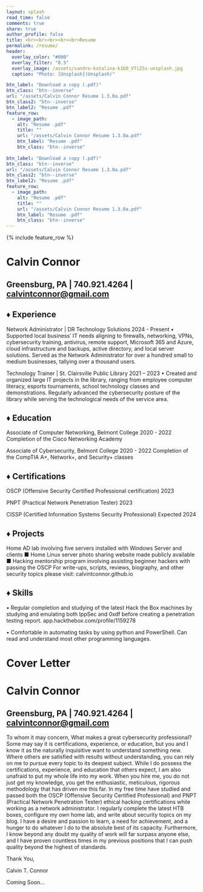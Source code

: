 ```yaml
---
layout: splash
read_time: false
comments: true
share: true
author_profile: false
title: <br><br><br><br><br>Resume
permalink: /resume/
header:
  overlay_color: "#000"
  overlay_filter: "0.5"
  overlay_image: /assets/sandro-katalina-k1bO_VTiZSs-unsplash.jpg
  caption: "Photo: [Unsplash](Unsplash)"

btn_label: "Download a copy (.pdf)"
btn_class: "btn--inverse"
url: "/assets/Calvin Connor Resume 1.3.0a.pdf"
btn_class2: "btn--inverse"
btn_label2: "Resume .pdf"
feature_row:
  - image_path:
    alt: "Resume .pdf"
    title: ""
    url: "/assets/Calvin Connor Resume 1.3.0a.pdf"
    btn_label: "Resume .pdf"
    btn_class: "btn--inverse"
    
btn_label: "Download a copy (.pdf)"
btn_class: "btn--inverse"
url: "/assets/Calvin Connor Resume 1.3.0a.pdf"
btn_class2: "btn--inverse"
btn_label2: "Resume .pdf"
feature_row:
  - image_path:
    alt: "Resume .pdf"
    title: ""
    url: "/assets/Calvin Connor Resume 1.3.0a.pdf"
    btn_label: "Resume .pdf"
    btn_class: "btn--inverse"
---
```


<div id='featured'></div>

{% include feature_row %}


# Calvin Connor

## Greensburg, PA | 740.921.4264 | calvintconnor@gmail.com
## ♦ Experience
Network Administrator | DR Technology Solutions 2024 - Present
• Supported local business’ IT needs aligning to firewalls, networking, VPNs, cybersecurity training, antivirus,
remote support, Microsoft 365 and Azure, cloud infrastructure and backups, active directory, and local server solutions.
Served as the Network Administrator for over a hundred small to medium businesses, tallying over a thousand users.

Technology Trainer | St. Clairsville Public Library 2021 – 2023
• Created and organized large IT projects in the library, ranging from employee computer literacy, esports
tournaments, school technology classes and demonstrations. Regularly advanced the cybersecurity posture of the
library while serving the technological needs of the service area.

## ♦ Education
Associate of Computer Networking, Belmont College 2020 - 2022
Completion of the Cisco Networking Academy

Associate of Cybersecurity, Belmont College 2020 - 2022
Completion of the CompTIA A+, Network+, and Security+ classes

## ♦ Certifications
OSCP (Offensive Security Certified Professional certification) 2023

PNPT (Practical Network Penetration Tester) 2023

CISSP (Certified Information Systems Security Professional) Expected 2024

## ♦ Projects
Home AD lab involving five servers installed with Windows Server and clients ■ Home Linux server photo sharing website
made publicly available ■ Hacking mentorship program involving assisting beginner hackers with passing the OSCP
For write-ups, scripts, reviews, biography, and other security topics please visit:
calvintconnor.github.io

## ♦ Skills
• Regular completion and studying of the latest Hack the Box machines by studying and emulating both IppSec
and 0xdf before creating a penetration testing report. app.hackthebox.com/profile/1159278

• Comfortable in automating tasks by using python and PowerShell. Can read and understand most other
programming languages.


# Cover Letter

# Calvin Connor
## Greensburg, PA | 740.921.4264 | calvintconnor@gmail.com

To whom it may concern,
What makes a great cybersecurity professional? Some may say it is certifications, experience,
or education, but you and I know it as the naturally inquisitive want to understand something new.
Where others are satisfied with results without understanding, you can rely on me to pursue every
topic to its deepest subject. While I do possess the certifications, experience, and education that
others expect, I am also unafraid to put my whole life into my work. When you hire me, you do not just
get my knowledge, you get the enthusiastic, meticulous, rigorous methodology that has driven me this
far.
In my free time have studied and passed both the OSCP (Offensive Security Certified
Professional) and PNPT (Practical Network Penetration Tester) ethical hacking certifications while
working as a network administrator. I regularly complete the latest HTB boxes, configure my own
home lab, and write about security topics on my blog. I have a desire and passion to learn, a need for
achievement, and a hunger to do whatever I do to the absolute best of its capacity. Furthermore, I
know beyond any doubt my quality of work will far surpass anyone else, and I have proven countless
times in my previous positions that I can push quality beyond the highest of standards.


Thank You,

Calvin T. Connor








Coming Soon...

